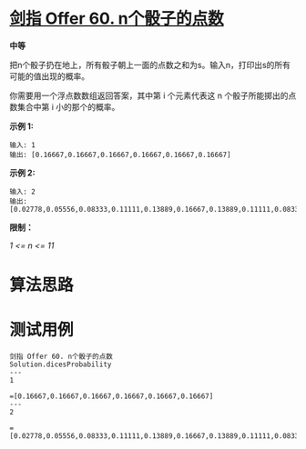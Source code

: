 # [剑指 Offer 60. n个骰子的点数][cnTitle]

**中等**

把n个骰子扔在地上，所有骰子朝上一面的点数之和为s。输入n，打印出s的所有可能的值出现的概率。



你需要用一个浮点数数组返回答案，其中第 i 个元素代表这 n 个骰子所能掷出的点数集合中第 i 小的那个的概率。



**示例 1:** 

```
输入: 1
输出: [0.16667,0.16667,0.16667,0.16667,0.16667,0.16667]

```

**示例 2:** 

```
输入: 2
输出: [0.02778,0.05556,0.08333,0.11111,0.13889,0.16667,0.13889,0.11111,0.08333,0.05556,0.02778]
```



**限制：** 

 *1 <= n <= 11* 




# 算法思路

# 测试用例
```
剑指 Offer 60. n个骰子的点数
Solution.dicesProbability
---
1

=[0.16667,0.16667,0.16667,0.16667,0.16667,0.16667]
---
2

=[0.02778,0.05556,0.08333,0.11111,0.13889,0.16667,0.13889,0.11111,0.08333,0.05556,0.02778]
```

[cnTitle]: https://leetcode-cn.com/problems/nge-tou-zi-de-dian-shu-lcof/
